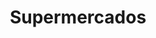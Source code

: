 ---
title: "Supermercados"
url: /ciudad-autonoma-de-buenos-aires/supermercados/
shop: supermercado
---